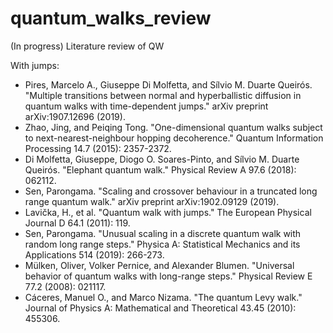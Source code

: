 # quantum_walks_review
(In progress) Literature review of QW


With jumps:
* Pires, Marcelo A., Giuseppe Di Molfetta, and Sílvio M. Duarte Queirós. "Multiple transitions between normal and hyperballistic diffusion in quantum walks with time-dependent jumps." arXiv preprint arXiv:1907.12696 (2019).
* Zhao, Jing, and Peiqing Tong. "One-dimensional quantum walks subject to next-nearest-neighbour hopping decoherence." Quantum Information Processing 14.7 (2015): 2357-2372.
* Di Molfetta, Giuseppe, Diogo O. Soares-Pinto, and Sílvio M. Duarte Queirós. "Elephant quantum walk." Physical Review A 97.6 (2018): 062112.
* Sen, Parongama. "Scaling and crossover behaviour in a truncated long range quantum walk." arXiv preprint arXiv:1902.09129 (2019).
* Lavička, H., et al. "Quantum walk with jumps." The European Physical Journal D 64.1 (2011): 119.
* Sen, Parongama. "Unusual scaling in a discrete quantum walk with random long range steps." Physica A: Statistical Mechanics and its Applications 514 (2019): 266-273.
* Mülken, Oliver, Volker Pernice, and Alexander Blumen. "Universal behavior of quantum walks with long-range steps." Physical Review E 77.2 (2008): 021117.
* Cáceres, Manuel O., and Marco Nizama. "The quantum Levy walk." Journal of Physics A: Mathematical and Theoretical 43.45 (2010): 455306.
